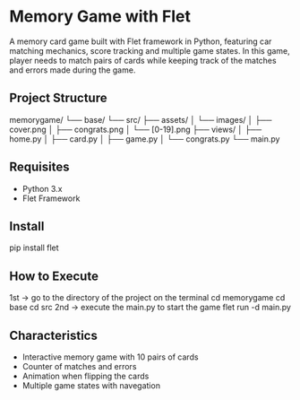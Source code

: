 # Memory Game with Flet
A memory card game built with Flet framework in Python, featuring car matching mechanics, score tracking and multiple game states. In this game, player needs to match pairs of cards while keeping track of the matches and errors made during the game.

## Project Structure
memorygame/
└── base/
└── src/
├── assets/
│ └── images/
│ ├── cover.png
│ ├── congrats.png
│ └── [0-19].png
├── views/
│ ├── home.py
│ ├── card.py
│ ├── game.py
│ └── congrats.py
└── main.py

## Requisites
- Python 3.x
- Flet Framework

## Install
pip install flet

## How to Execute 
1st -> go to the directory of the project on the terminal
cd memorygame
cd base
cd src
2nd -> execute the main.py to start the game 
flet run -d main.py

## Characteristics
- Interactive memory game with 10 pairs of cards
- Counter of matches and errors
- Animation when flipping the cards
- Multiple game states with navegation
